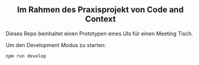

<h2 align="center">
Im Rahmen des Praxisprojekt von Code and Context
</h2>

Dieses Repo beinhaltet einen Prototypen eines UIs für einen Meeting Tisch.

Um den Development Modus zu starten:
```
npm run develop
```
